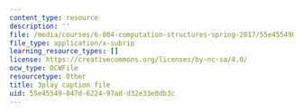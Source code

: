 ```yaml
---
content_type: resource
description: ''
file: /media/courses/6-004-computation-structures-spring-2017/55e45549047d622497add32e33e0db3c_d4Auh7uWEjY.srt
file_type: application/x-subrip
learning_resource_types: []
license: https://creativecommons.org/licenses/by-nc-sa/4.0/
ocw_type: OCWFile
resourcetype: Other
title: 3play caption file
uid: 55e45549-047d-6224-97ad-d32e33e0db3c
---
```

